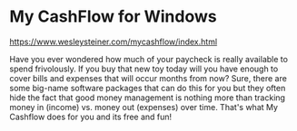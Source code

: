 # My CashFlow for Windows

https://www.wesleysteiner.com/mycashflow/index.html

Have you ever wondered how much of your paycheck is really available to spend frivolously. If you buy that new toy today will you have enough to cover bills and expenses that will occur months from now? Sure, there are some big-name software packages that can do this for you but they often hide the fact that good money management is nothing more than tracking money in (income) vs. money out (expenses) over time. That's what My Cashflow does for you and its free and fun!
